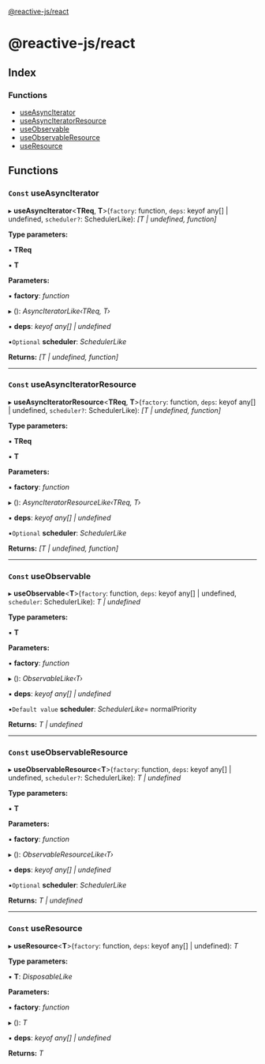 [@reactive-js/react](README.md)

# @reactive-js/react

## Index

### Functions

* [useAsyncIterator](README.md#const-useasynciterator)
* [useAsyncIteratorResource](README.md#const-useasynciteratorresource)
* [useObservable](README.md#const-useobservable)
* [useObservableResource](README.md#const-useobservableresource)
* [useResource](README.md#const-useresource)

## Functions

### `Const` useAsyncIterator

▸ **useAsyncIterator**<**TReq**, **T**>(`factory`: function, `deps`: keyof any[] | undefined, `scheduler?`: SchedulerLike): *[T | undefined, function]*

**Type parameters:**

▪ **TReq**

▪ **T**

**Parameters:**

▪ **factory**: *function*

▸ (): *AsyncIteratorLike‹TReq, T›*

▪ **deps**: *keyof any[] | undefined*

▪`Optional`  **scheduler**: *SchedulerLike*

**Returns:** *[T | undefined, function]*

___

### `Const` useAsyncIteratorResource

▸ **useAsyncIteratorResource**<**TReq**, **T**>(`factory`: function, `deps`: keyof any[] | undefined, `scheduler?`: SchedulerLike): *[T | undefined, function]*

**Type parameters:**

▪ **TReq**

▪ **T**

**Parameters:**

▪ **factory**: *function*

▸ (): *AsyncIteratorResourceLike‹TReq, T›*

▪ **deps**: *keyof any[] | undefined*

▪`Optional`  **scheduler**: *SchedulerLike*

**Returns:** *[T | undefined, function]*

___

### `Const` useObservable

▸ **useObservable**<**T**>(`factory`: function, `deps`: keyof any[] | undefined, `scheduler`: SchedulerLike): *T | undefined*

**Type parameters:**

▪ **T**

**Parameters:**

▪ **factory**: *function*

▸ (): *ObservableLike‹T›*

▪ **deps**: *keyof any[] | undefined*

▪`Default value`  **scheduler**: *SchedulerLike*=  normalPriority

**Returns:** *T | undefined*

___

### `Const` useObservableResource

▸ **useObservableResource**<**T**>(`factory`: function, `deps`: keyof any[] | undefined, `scheduler?`: SchedulerLike): *T | undefined*

**Type parameters:**

▪ **T**

**Parameters:**

▪ **factory**: *function*

▸ (): *ObservableResourceLike‹T›*

▪ **deps**: *keyof any[] | undefined*

▪`Optional`  **scheduler**: *SchedulerLike*

**Returns:** *T | undefined*

___

### `Const` useResource

▸ **useResource**<**T**>(`factory`: function, `deps`: keyof any[] | undefined): *T*

**Type parameters:**

▪ **T**: *DisposableLike*

**Parameters:**

▪ **factory**: *function*

▸ (): *T*

▪ **deps**: *keyof any[] | undefined*

**Returns:** *T*
